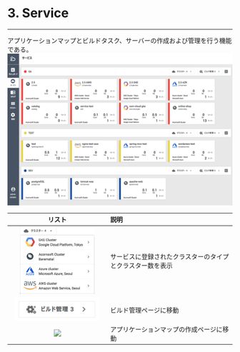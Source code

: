 # 3. Service

---

アプリケーションマップとビルドタスク、サーバーの作成および管理を行う機能である。![](/assets/JP/2.5/3_1.png)

| リスト | 説明 |
| :---: | :--- |
| <img src="/assets/JP/2.5/3_2.png" width="80%" /> | サービスに登録されたクラスターのタイプとクラスター数を表示 |
| <img src="/assets/JP/2.5/3_3.png" width="90%" /> | ビルド管理ページに移動 |
| ![](/assets/EN/2.5/3_4.png) | アプリケーションマップの作成ページに移動 |

